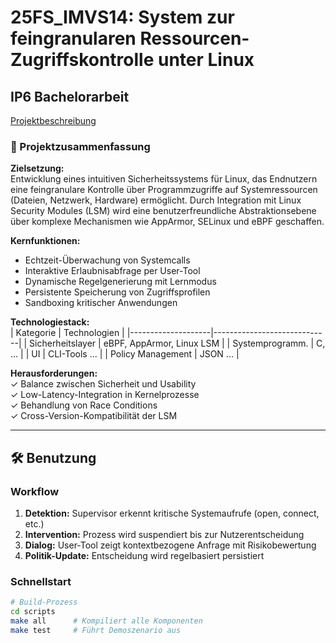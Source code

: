 
# 25FS_IMVS14: System zur feingranularen Ressourcen-Zugriffskontrolle unter Linux  
## IP6 Bachelorarbeit  

[Projektbeschreibung](25FS_IMVS14.pdf)  

### 📖 Projektzusammenfassung  
**Zielsetzung:**  
Entwicklung eines intuitiven Sicherheitssystems für Linux, das Endnutzern eine feingranulare Kontrolle über Programmzugriffe auf Systemressourcen (Dateien, Netzwerk, Hardware) ermöglicht. Durch Integration mit Linux Security Modules (LSM) wird eine benutzerfreundliche Abstraktionsebene über komplexe Mechanismen wie AppArmor, SELinux und eBPF geschaffen.

**Kernfunktionen:**  
- Echtzeit-Überwachung von Systemcalls  
- Interaktive Erlaubnisabfrage per User-Tool  
- Dynamische Regelgenerierung mit Lernmodus  
- Persistente Speicherung von Zugriffsprofilen  
- Sandboxing kritischer Anwendungen  

**Technologiestack:**  
| Kategorie         | Technologien                 |
|--------------------|-----------------------------|
| Sicherheitslayer  | eBPF, AppArmor, Linux LSM   |
| Systemprogramm.   | C, ...        |
| UI                | CLI-Tools ...         |
| Policy Management | JSON ...            |

**Herausforderungen:**  
✓ Balance zwischen Sicherheit und Usability  
✓ Low-Latency-Integration in Kernelprozesse  
✓ Behandlung von Race Conditions  
✓ Cross-Version-Kompatibilität der LSM  

---

## 🛠️ Benutzung  

### Workflow  
1. **Detektion:** Supervisor erkennt kritische Systemaufrufe (open, connect, etc.)  
2. **Intervention:** Prozess wird suspendiert bis zur Nutzerentscheidung  
3. **Dialog:** User-Tool zeigt kontextbezogene Anfrage mit Risikobewertung  
4. **Politik-Update:** Entscheidung wird regelbasiert persistiert  

### Schnellstart  
```bash
# Build-Prozess
cd scripts
make all      # Kompiliert alle Komponenten
make test     # Führt Demoszenario aus
```

